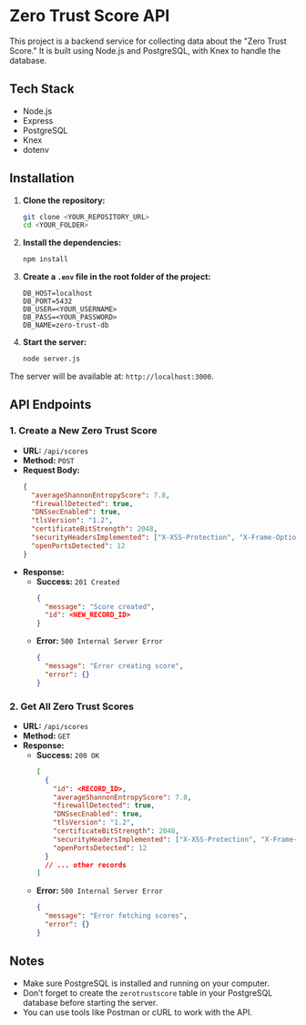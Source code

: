 # Zero Trust Score API

This project is a backend service for collecting data about the "Zero Trust Score." It is built using Node.js and PostgreSQL, with Knex to handle the database.

## Tech Stack
- Node.js
- Express
- PostgreSQL
- Knex
- dotenv

## Installation

1. **Clone the repository:**
   ```bash
   git clone <YOUR_REPOSITORY_URL>
   cd <YOUR_FOLDER>
   ```

2. **Install the dependencies:**
   ```bash
   npm install
   ```

3. **Create a `.env` file in the root folder of the project:**
   ```plaintext
   DB_HOST=localhost
   DB_PORT=5432
   DB_USER=<YOUR_USERNAME>
   DB_PASS=<YOUR_PASSWORD>
   DB_NAME=zero-trust-db
   ```

4. **Start the server:**
   ```bash
   node server.js
   ```

The server will be available at: `http://localhost:3000`.

## API Endpoints

### 1. Create a New Zero Trust Score

- **URL:** `/api/scores`
- **Method:** `POST`
- **Request Body:**
  ```json
  {
    "averageShannonEntropyScore": 7.8,
    "firewallDetected": true,
    "DNSsecEnabled": true,
    "tlsVersion": "1.2",
    "certificateBitStrength": 2048,
    "securityHeadersImplemented": ["X-XSS-Protection", "X-Frame-Options"],
    "openPortsDetected": 12
  }
  ```
- **Response:**
  - **Success:** `201 Created`
    ```json
    {
      "message": "Score created",
      "id": <NEW_RECORD_ID>
    }
    ```
  - **Error:** `500 Internal Server Error`
    ```json
    {
      "message": "Error creating score",
      "error": {}
    }
    ```

### 2. Get All Zero Trust Scores

- **URL:** `/api/scores`
- **Method:** `GET`
- **Response:**
  - **Success:** `200 OK`
    ```json
    [
      {
        "id": <RECORD_ID>,
        "averageShannonEntropyScore": 7.8,
        "firewallDetected": true,
        "DNSsecEnabled": true,
        "tlsVersion": "1.2",
        "certificateBitStrength": 2048,
        "securityHeadersImplemented": ["X-XSS-Protection", "X-Frame-Options"],
        "openPortsDetected": 12
      }
      // ... other records
    ]
    ```
  - **Error:** `500 Internal Server Error`
    ```json
    {
      "message": "Error fetching scores",
      "error": {}
    }
    ```

## Notes

- Make sure PostgreSQL is installed and running on your computer.
- Don’t forget to create the `zerotrustscore` table in your PostgreSQL database before starting the server.
- You can use tools like Postman or cURL to work with the API.


